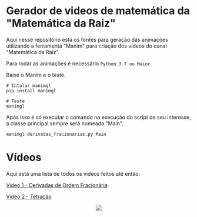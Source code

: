 # Gerador de videos de matemática da "Matemática da Raiz"
Aqui nesse repositório está os fontes para geração das animações utilizando a ferramenta "Manim"
para criação dos videos do canal "Matemática da Raiz".

Para rodar as animações é necessário ```Python 3.7 ou Maior```

Baixe o Manim e o teste.

```
# Intalar manimgl
pip install manimgl

# Teste
manimgl
```

Após isso é só executar o comando na execução do script de seu interesse, a classe principal sempre será nomeada "Main".
```
manimgl derivadas_fracionarias.py Main
```

# Vídeos

Aqui está uma lista de todos os vídeos feitos até então.

[Vídeo 1 - Derivadas de Ordem Fracionária](https://youtu.be/jR9f4DccR5E)

[Vídeo 2 - Tetração](https://youtu.be/EEuYSm5F2Iw)


<p align="center">
    <a href="https://github.com/3b1b/manim">
        <img src="https://raw.githubusercontent.com/3b1b/manim/master/logo/cropped.png">
    </a>
</p>


